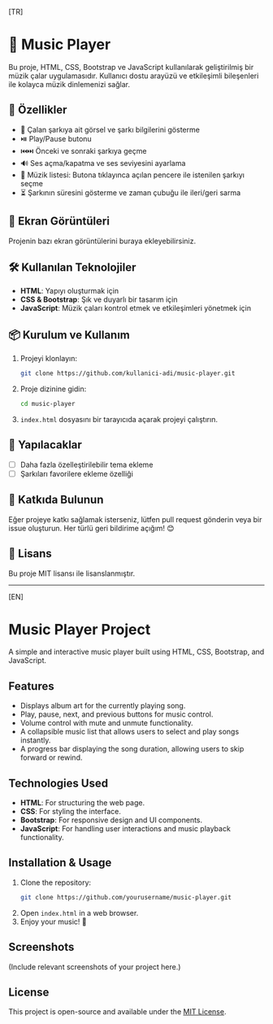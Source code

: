 [TR]
# 🎵 Music Player

Bu proje, HTML, CSS, Bootstrap ve JavaScript kullanılarak geliştirilmiş bir müzik çalar uygulamasıdır. Kullanıcı dostu arayüzü ve etkileşimli bileşenleri ile kolayca müzik dinlemenizi sağlar.

## 🚀 Özellikler
- 🎼 Çalan şarkıya ait görsel ve şarkı bilgilerini gösterme
- ⏯️ Play/Pause butonu
- ⏮️⏭️ Önceki ve sonraki şarkıya geçme
- 🔊 Ses açma/kapatma ve ses seviyesini ayarlama
- 📜 Müzik listesi: Butona tıklayınca açılan pencere ile istenilen şarkıyı seçme
- ⏳ Şarkının süresini gösterme ve zaman çubuğu ile ileri/geri sarma

## 📸 Ekran Görüntüleri
Projenin bazı ekran görüntülerini buraya ekleyebilirsiniz.

## 🛠️ Kullanılan Teknolojiler
- **HTML**: Yapıyı oluşturmak için
- **CSS & Bootstrap**: Şık ve duyarlı bir tasarım için
- **JavaScript**: Müzik çaları kontrol etmek ve etkileşimleri yönetmek için

## 📦 Kurulum ve Kullanım
1. Projeyi klonlayın:
   ```sh
   git clone https://github.com/kullanici-adi/music-player.git
   ```
2. Proje dizinine gidin:
   ```sh
   cd music-player
   ```
3. `index.html` dosyasını bir tarayıcıda açarak projeyi çalıştırın.

## 📌 Yapılacaklar
- [ ] Daha fazla özelleştirilebilir tema ekleme
- [ ] Şarkıları favorilere ekleme özelliği

## 📢 Katkıda Bulunun
Eğer projeye katkı sağlamak isterseniz, lütfen pull request gönderin veya bir issue oluşturun. Her türlü geri bildirime açığım! 😊

## 📄 Lisans
Bu proje MIT lisansı ile lisanslanmıştır.

------------

[EN]

# Music Player Project

A simple and interactive music player built using HTML, CSS, Bootstrap, and JavaScript.

## Features
- Displays album art for the currently playing song.
- Play, pause, next, and previous buttons for music control.
- Volume control with mute and unmute functionality.
- A collapsible music list that allows users to select and play songs instantly.
- A progress bar displaying the song duration, allowing users to skip forward or rewind.

## Technologies Used
- **HTML**: For structuring the web page.
- **CSS**: For styling the interface.
- **Bootstrap**: For responsive design and UI components.
- **JavaScript**: For handling user interactions and music playback functionality.

## Installation & Usage
1. Clone the repository:
   ```bash
   git clone https://github.com/yourusername/music-player.git
   ```
2. Open `index.html` in a web browser.
3. Enjoy your music! 🎵

## Screenshots
(Include relevant screenshots of your project here.)

## License
This project is open-source and available under the [MIT License](LICENSE).

